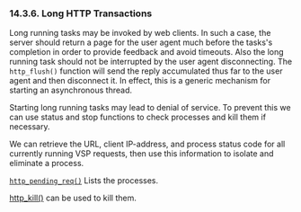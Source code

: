 <div id="longhttptrans" class="section">

<div class="titlepage">

<div>

<div>

### 14.3.6. Long HTTP Transactions

</div>

</div>

</div>

Long running tasks may be invoked by web clients. In such a case, the
server should return a page for the user agent much before the tasks's
completion in order to provide feedback and avoid timeouts. Also the
long running task should not be interrupted by the user agent
disconnecting. The `http_flush()` function will send the reply
accumulated thus far to the user agent and then disconnect it. In
effect, this is a generic mechanism for starting an asynchronous thread.

Starting long running tasks may lead to denial of service. To prevent
this we can use status and stop functions to check processes and kill
them if necessary.

We can retrieve the URL, client IP-address, and process status code for
all currently running VSP requests, then use this information to isolate
and eliminate a process.

<a href="fn_http_pending_req.html" class="link"
title="http_pending_req"><code
class="function">http_pending_req()</code></a> Lists the processes.

<a href="fn_http_kill.html" class="link"
title="http_kill">http_kill()</a> can be used to kill them.

</div>

